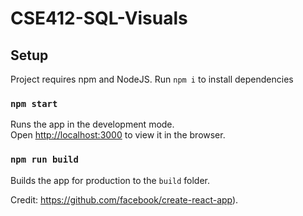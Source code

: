 # CSE412-SQL-Visuals

## Setup

Project requires npm and NodeJS. Run ```npm i``` to install dependencies

### `npm start`

Runs the app in the development mode.<br />
Open [http://localhost:3000](http://localhost:3000) to view it in the browser.

### `npm run build`

Builds the app for production to the `build` folder.<br />

Credit: https://github.com/facebook/create-react-app).

